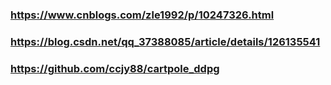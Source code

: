 ### https://www.cnblogs.com/zle1992/p/10247326.html
### https://blog.csdn.net/qq_37388085/article/details/126135541
### https://github.com/ccjy88/cartpole_ddpg

